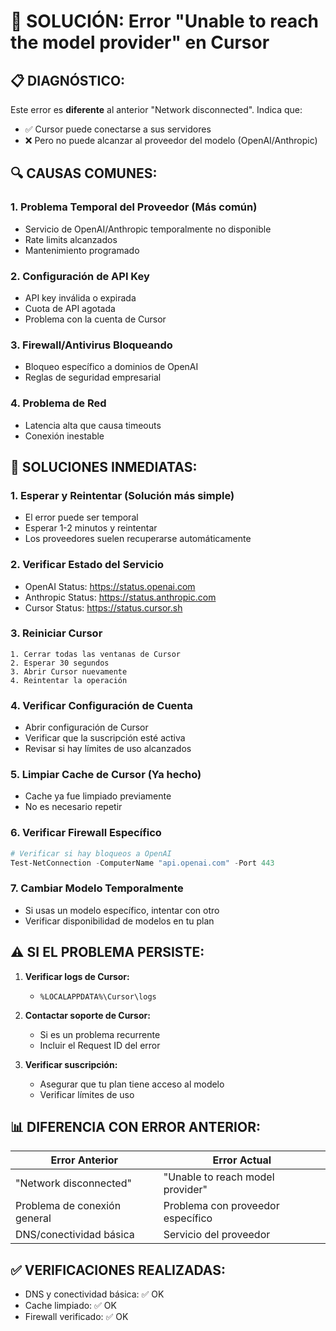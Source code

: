 # 🔧 SOLUCIÓN: Error "Unable to reach the model provider" en Cursor

## 📋 DIAGNÓSTICO:
Este error es **diferente** al anterior "Network disconnected". Indica que:
- ✅ Cursor puede conectarse a sus servidores
- ❌ Pero no puede alcanzar al proveedor del modelo (OpenAI/Anthropic)

## 🔍 CAUSAS COMUNES:

### 1. **Problema Temporal del Proveedor** (Más común)
- Servicio de OpenAI/Anthropic temporalmente no disponible
- Rate limits alcanzados
- Mantenimiento programado

### 2. **Configuración de API Key**
- API key inválida o expirada
- Cuota de API agotada
- Problema con la cuenta de Cursor

### 3. **Firewall/Antivirus Bloqueando**
- Bloqueo específico a dominios de OpenAI
- Reglas de seguridad empresarial

### 4. **Problema de Red**
- Latencia alta que causa timeouts
- Conexión inestable

## 🔄 SOLUCIONES INMEDIATAS:

### 1. **Esperar y Reintentar** (Solución más simple)
- El error puede ser temporal
- Esperar 1-2 minutos y reintentar
- Los proveedores suelen recuperarse automáticamente

### 2. **Verificar Estado del Servicio**
- OpenAI Status: https://status.openai.com
- Anthropic Status: https://status.anthropic.com
- Cursor Status: https://status.cursor.sh

### 3. **Reiniciar Cursor**
```
1. Cerrar todas las ventanas de Cursor
2. Esperar 30 segundos
3. Abrir Cursor nuevamente
4. Reintentar la operación
```

### 4. **Verificar Configuración de Cuenta**
- Abrir configuración de Cursor
- Verificar que la suscripción esté activa
- Revisar si hay límites de uso alcanzados

### 5. **Limpiar Cache de Cursor** (Ya hecho)
- Cache ya fue limpiado previamente
- No es necesario repetir

### 6. **Verificar Firewall Específico**
```powershell
# Verificar si hay bloqueos a OpenAI
Test-NetConnection -ComputerName "api.openai.com" -Port 443
```

### 7. **Cambiar Modelo Temporalmente**
- Si usas un modelo específico, intentar con otro
- Verificar disponibilidad de modelos en tu plan

## ⚠️ SI EL PROBLEMA PERSISTE:

1. **Verificar logs de Cursor:**
   - `%LOCALAPPDATA%\Cursor\logs`

2. **Contactar soporte de Cursor:**
   - Si es un problema recurrente
   - Incluir el Request ID del error

3. **Verificar suscripción:**
   - Asegurar que tu plan tiene acceso al modelo
   - Verificar límites de uso

## 📊 DIFERENCIA CON ERROR ANTERIOR:

| Error Anterior | Error Actual |
|----------------|--------------|
| "Network disconnected" | "Unable to reach model provider" |
| Problema de conexión general | Problema con proveedor específico |
| DNS/conectividad básica | Servicio del proveedor |

## ✅ VERIFICACIONES REALIZADAS:
- DNS y conectividad básica: ✅ OK
- Cache limpiado: ✅ OK
- Firewall verificado: ✅ OK

